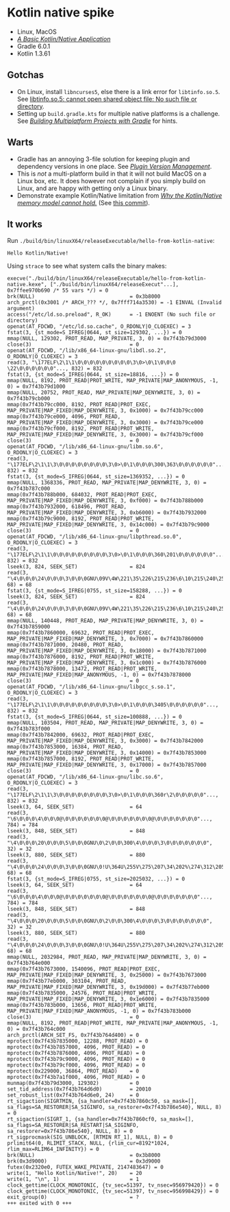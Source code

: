 # Kotlin native spike

- Linux, MacOS
- [_A Basic Kotlin/Native Application_](https://kotlinlang.org/docs/tutorials/native/basic-kotlin-native-app.html)
- Gradle 6.0.1
- Kotlin 1.3.61

## Gotchas

* On Linux, install `libncurses5`, else there is a link error for
  `libtinfo.so.5`.  See
  [libtinfo.so.5: cannot open shared object file: No such file or directory](https://github.com/msink/kotlin-libui/issues/27).
* Setting up `build.gradle.kts` for multiple native platforms is a challenge.
  See [_Building Multiplatform Projects with Gradle_](https://kotlinlang.org/docs/reference/building-mpp-with-gradle.html#adding-dependencies)
  for hints.

## Warts

* Gradle has an annoying 3-file solution for keeping plugin and dependency
  versions in one place.  See
  [_Plugin Version Management_](https://docs.gradle.org/current/userguide/plugins.html#sec:plugin_version_management).
* This is _not_ a multi-platform build in that it will not build MacOS on a
  Linux box, etc.  It does however not complain if you simply build on Linux,
  and are happy with getting only a Linux binary.
* Demonstrate example Kotlin/Native limitation from
  [_Why the Kotlin/Native memory model cannot hold._](https://itnext.io/why-the-kotlin-native-memory-model-cannot-hold-ae1631d80cf6)
  (See [this commit](https://github.com/binkley/spikes/commit/77e39d4c09592eb868c98a9ad059522fa6fa2c58)).

## It works

Run `./build/bin/linuxX64/releaseExecutable/hello-from-kotlin-native`:

```
Hello Kotlin/Native!
```

Using `strace` to see what system calls the binary makes:

```
execve("./build/bin/linuxX64/releaseExecutable/hello-from-kotlin-native.kexe", ["./build/bin/linuxX64/releaseExecut"...], 0x7ffee970b690 /* 55 vars */) = 0
brk(NULL)                               = 0x3b8000
arch_prctl(0x3001 /* ARCH_??? */, 0x7fff714a3530) = -1 EINVAL (Invalid argument)
access("/etc/ld.so.preload", R_OK)      = -1 ENOENT (No such file or directory)
openat(AT_FDCWD, "/etc/ld.so.cache", O_RDONLY|O_CLOEXEC) = 3
fstat(3, {st_mode=S_IFREG|0644, st_size=129302, ...}) = 0
mmap(NULL, 129302, PROT_READ, MAP_PRIVATE, 3, 0) = 0x7f43b79d3000
close(3)                                = 0
openat(AT_FDCWD, "/lib/x86_64-linux-gnu/libdl.so.2", O_RDONLY|O_CLOEXEC) = 3
read(3, "\177ELF\2\1\1\0\0\0\0\0\0\0\0\0\3\0>\0\1\0\0\0 \22\0\0\0\0\0\0"..., 832) = 832
fstat(3, {st_mode=S_IFREG|0644, st_size=18816, ...}) = 0
mmap(NULL, 8192, PROT_READ|PROT_WRITE, MAP_PRIVATE|MAP_ANONYMOUS, -1, 0) = 0x7f43b79d1000
mmap(NULL, 20752, PROT_READ, MAP_PRIVATE|MAP_DENYWRITE, 3, 0) = 0x7f43b79cb000
mmap(0x7f43b79cc000, 8192, PROT_READ|PROT_EXEC, MAP_PRIVATE|MAP_FIXED|MAP_DENYWRITE, 3, 0x1000) = 0x7f43b79cc000
mmap(0x7f43b79ce000, 4096, PROT_READ, MAP_PRIVATE|MAP_FIXED|MAP_DENYWRITE, 3, 0x3000) = 0x7f43b79ce000
mmap(0x7f43b79cf000, 8192, PROT_READ|PROT_WRITE, MAP_PRIVATE|MAP_FIXED|MAP_DENYWRITE, 3, 0x3000) = 0x7f43b79cf000
close(3)                                = 0
openat(AT_FDCWD, "/lib/x86_64-linux-gnu/libm.so.6", O_RDONLY|O_CLOEXEC) = 3
read(3, "\177ELF\2\1\1\3\0\0\0\0\0\0\0\0\3\0>\0\1\0\0\0\300\363\0\0\0\0\0\0"..., 832) = 832
fstat(3, {st_mode=S_IFREG|0644, st_size=1369352, ...}) = 0
mmap(NULL, 1368336, PROT_READ, MAP_PRIVATE|MAP_DENYWRITE, 3, 0) = 0x7f43b787c000
mmap(0x7f43b788b000, 684032, PROT_READ|PROT_EXEC, MAP_PRIVATE|MAP_FIXED|MAP_DENYWRITE, 3, 0xf000) = 0x7f43b788b000
mmap(0x7f43b7932000, 618496, PROT_READ, MAP_PRIVATE|MAP_FIXED|MAP_DENYWRITE, 3, 0xb6000) = 0x7f43b7932000
mmap(0x7f43b79c9000, 8192, PROT_READ|PROT_WRITE, MAP_PRIVATE|MAP_FIXED|MAP_DENYWRITE, 3, 0x14c000) = 0x7f43b79c9000
close(3)                                = 0
openat(AT_FDCWD, "/lib/x86_64-linux-gnu/libpthread.so.0", O_RDONLY|O_CLOEXEC) = 3
read(3, "\177ELF\2\1\1\0\0\0\0\0\0\0\0\0\3\0>\0\1\0\0\0\360\201\0\0\0\0\0\0"..., 832) = 832
lseek(3, 824, SEEK_SET)                 = 824
read(3, "\4\0\0\0\24\0\0\0\3\0\0\0GNU\09V\4W\221\35\226\215\236\6\10\215\240\25\227\v"..., 68) = 68
fstat(3, {st_mode=S_IFREG|0755, st_size=158288, ...}) = 0
lseek(3, 824, SEEK_SET)                 = 824
read(3, "\4\0\0\0\24\0\0\0\3\0\0\0GNU\09V\4W\221\35\226\215\236\6\10\215\240\25\227\v"..., 68) = 68
mmap(NULL, 140448, PROT_READ, MAP_PRIVATE|MAP_DENYWRITE, 3, 0) = 0x7f43b7859000
mmap(0x7f43b7860000, 69632, PROT_READ|PROT_EXEC, MAP_PRIVATE|MAP_FIXED|MAP_DENYWRITE, 3, 0x7000) = 0x7f43b7860000
mmap(0x7f43b7871000, 20480, PROT_READ, MAP_PRIVATE|MAP_FIXED|MAP_DENYWRITE, 3, 0x18000) = 0x7f43b7871000
mmap(0x7f43b7876000, 8192, PROT_READ|PROT_WRITE, MAP_PRIVATE|MAP_FIXED|MAP_DENYWRITE, 3, 0x1c000) = 0x7f43b7876000
mmap(0x7f43b7878000, 13472, PROT_READ|PROT_WRITE, MAP_PRIVATE|MAP_FIXED|MAP_ANONYMOUS, -1, 0) = 0x7f43b7878000
close(3)                                = 0
openat(AT_FDCWD, "/lib/x86_64-linux-gnu/libgcc_s.so.1", O_RDONLY|O_CLOEXEC) = 3
read(3, "\177ELF\2\1\1\0\0\0\0\0\0\0\0\0\3\0>\0\1\0\0\0\3405\0\0\0\0\0\0"..., 832) = 832
fstat(3, {st_mode=S_IFREG|0644, st_size=100888, ...}) = 0
mmap(NULL, 103504, PROT_READ, MAP_PRIVATE|MAP_DENYWRITE, 3, 0) = 0x7f43b783f000
mmap(0x7f43b7842000, 69632, PROT_READ|PROT_EXEC, MAP_PRIVATE|MAP_FIXED|MAP_DENYWRITE, 3, 0x3000) = 0x7f43b7842000
mmap(0x7f43b7853000, 16384, PROT_READ, MAP_PRIVATE|MAP_FIXED|MAP_DENYWRITE, 3, 0x14000) = 0x7f43b7853000
mmap(0x7f43b7857000, 8192, PROT_READ|PROT_WRITE, MAP_PRIVATE|MAP_FIXED|MAP_DENYWRITE, 3, 0x17000) = 0x7f43b7857000
close(3)                                = 0
openat(AT_FDCWD, "/lib/x86_64-linux-gnu/libc.so.6", O_RDONLY|O_CLOEXEC) = 3
read(3, "\177ELF\2\1\1\3\0\0\0\0\0\0\0\0\3\0>\0\1\0\0\0\360r\2\0\0\0\0\0"..., 832) = 832
lseek(3, 64, SEEK_SET)                  = 64
read(3, "\6\0\0\0\4\0\0\0@\0\0\0\0\0\0\0@\0\0\0\0\0\0\0@\0\0\0\0\0\0\0"..., 784) = 784
lseek(3, 848, SEEK_SET)                 = 848
read(3, "\4\0\0\0\20\0\0\0\5\0\0\0GNU\0\2\0\0\300\4\0\0\0\3\0\0\0\0\0\0\0", 32) = 32
lseek(3, 880, SEEK_SET)                 = 880
read(3, "\4\0\0\0\24\0\0\0\3\0\0\0GNU\0!U\364U\255V\275\207\34\202%\274\312\205\356%"..., 68) = 68
fstat(3, {st_mode=S_IFREG|0755, st_size=2025032, ...}) = 0
lseek(3, 64, SEEK_SET)                  = 64
read(3, "\6\0\0\0\4\0\0\0@\0\0\0\0\0\0\0@\0\0\0\0\0\0\0@\0\0\0\0\0\0\0"..., 784) = 784
lseek(3, 848, SEEK_SET)                 = 848
read(3, "\4\0\0\0\20\0\0\0\5\0\0\0GNU\0\2\0\0\300\4\0\0\0\3\0\0\0\0\0\0\0", 32) = 32
lseek(3, 880, SEEK_SET)                 = 880
read(3, "\4\0\0\0\24\0\0\0\3\0\0\0GNU\0!U\364U\255V\275\207\34\202%\274\312\205\356%"..., 68) = 68
mmap(NULL, 2032984, PROT_READ, MAP_PRIVATE|MAP_DENYWRITE, 3, 0) = 0x7f43b764e000
mmap(0x7f43b7673000, 1540096, PROT_READ|PROT_EXEC, MAP_PRIVATE|MAP_FIXED|MAP_DENYWRITE, 3, 0x25000) = 0x7f43b7673000
mmap(0x7f43b77eb000, 303104, PROT_READ, MAP_PRIVATE|MAP_FIXED|MAP_DENYWRITE, 3, 0x19d000) = 0x7f43b77eb000
mmap(0x7f43b7835000, 24576, PROT_READ|PROT_WRITE, MAP_PRIVATE|MAP_FIXED|MAP_DENYWRITE, 3, 0x1e6000) = 0x7f43b7835000
mmap(0x7f43b783b000, 13656, PROT_READ|PROT_WRITE, MAP_PRIVATE|MAP_FIXED|MAP_ANONYMOUS, -1, 0) = 0x7f43b783b000
close(3)                                = 0
mmap(NULL, 8192, PROT_READ|PROT_WRITE, MAP_PRIVATE|MAP_ANONYMOUS, -1, 0) = 0x7f43b764c000
arch_prctl(ARCH_SET_FS, 0x7f43b764d400) = 0
mprotect(0x7f43b7835000, 12288, PROT_READ) = 0
mprotect(0x7f43b7857000, 4096, PROT_READ) = 0
mprotect(0x7f43b7876000, 4096, PROT_READ) = 0
mprotect(0x7f43b79c9000, 4096, PROT_READ) = 0
mprotect(0x7f43b79cf000, 4096, PROT_READ) = 0
mprotect(0x229000, 36864, PROT_READ)    = 0
mprotect(0x7f43b7a1f000, 4096, PROT_READ) = 0
munmap(0x7f43b79d3000, 129302)          = 0
set_tid_address(0x7f43b764d6d0)         = 20010
set_robust_list(0x7f43b764d6e0, 24)     = 0
rt_sigaction(SIGRTMIN, {sa_handler=0x7f43b7860c50, sa_mask=[], sa_flags=SA_RESTORER|SA_SIGINFO, sa_restorer=0x7f43b786e540}, NULL, 8) = 0
rt_sigaction(SIGRT_1, {sa_handler=0x7f43b7860cf0, sa_mask=[], sa_flags=SA_RESTORER|SA_RESTART|SA_SIGINFO, sa_restorer=0x7f43b786e540}, NULL, 8) = 0
rt_sigprocmask(SIG_UNBLOCK, [RTMIN RT_1], NULL, 8) = 0
prlimit64(0, RLIMIT_STACK, NULL, {rlim_cur=8192*1024, rlim_max=RLIM64_INFINITY}) = 0
brk(NULL)                               = 0x3b8000
brk(0x3d9000)                           = 0x3d9000
futex(0x2320e0, FUTEX_WAKE_PRIVATE, 2147483647) = 0
write(1, "Hello Kotlin/Native!", 20)    = 20
write(1, "\n", 1)                       = 1
clock_gettime(CLOCK_MONOTONIC, {tv_sec=51397, tv_nsec=956979420}) = 0
clock_gettime(CLOCK_MONOTONIC, {tv_sec=51397, tv_nsec=956998429}) = 0
exit_group(0)                           = ?
+++ exited with 0 +++
```

